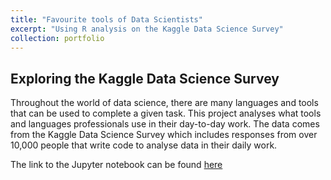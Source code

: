 ```yaml
---
title: "Favourite tools of Data Scientists"
excerpt: "Using R analysis on the Kaggle Data Science Survey"
collection: portfolio
---
```


## Exploring the Kaggle Data Science Survey

Throughout the world of data science, there are many languages and tools that can be used to complete a given task.  This project analyses what tools and languages professionals use in their day-to-day work. The data comes from the Kaggle Data Science Survey which includes responses from over 10,000 people that write code to analyse data in their daily work. 

The link to the Jupyter notebook can be found [here](https://github.com/SucismitaChutia/SucismitaChutia.github.io/blob/master/_portfolio/Kaggle%20Data%20Science%20Survey.ipynb)
